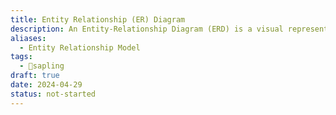 ```yaml
---
title: Entity Relationship (ER) Diagram
description: An Entity-Relationship Diagram (ERD) is a visual representation of the relationships between entities (such as objects, concepts, or people) in a database, typically used in database design to illustrate the structure of the data model and the relationships between different entities.
aliases:
  - Entity Relationship Model
tags:
  - 🌱sapling
draft: true
date: 2024-04-29
status: not-started
---
```

